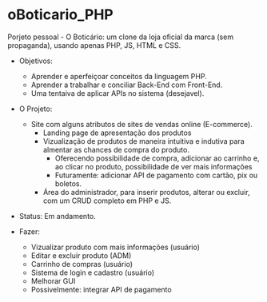 # oBoticario_PHP

Porjeto pessoal - O Boticário: um clone da loja oficial da marca (sem propaganda), usando apenas PHP, JS, HTML e CSS.

* Objetivos:
    * Aprender e aperfeiçoar conceitos da linguagem PHP.
    * Aprender a trabalhar e conciliar Back-End com Front-End.
    * Uma tentaiva de aplicar APIs no sistema (desejavel).

* O Projeto:
    * Site com alguns atributos de sites de vendas online (E-commerce).
        * Landing page de apresentação dos produtos
        * Vizualização de produtos de maneira intuitiva e indutiva para almentar as chances de compra do produto.
            * Oferecendo possibilidade de compra, adicionar ao carrinho e, ao clicar no produto, possibilidade de ver mais informações
            * Futuramente: adicionar API de pagamento com cartão, pix ou boletos.
        * Área do administrador, para inserir produtos, alterar ou excluir, com um CRUD completo em PHP e JS.

* Status: Em andamento.
* Fazer:
    * Vizualizar produto com mais informações (usuário)
    * Editar e excluir produto (ADM)
    * Carrinho de compras (usuário)
    * Sistema de login e cadastro (usuário)
    * Melhorar GUI
    * Possivelmente: integrar API de pagamento
